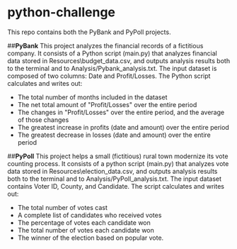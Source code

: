 # python-challenge
This repo contains both the PyBank and PyPoll projects.

##**PyBank**
This project analyzes the financial records of a fictitious company. 
It consists of a Python script (main.py) that analyzes financial data stored in Resources\budget_data.csv, and outputs analysis results both to the terminal and to Analysis/Pybank_analysis.txt.
The input dataset is composed of two columns: Date and Profit/Losses. 
The Python script calculates and writes out:  
- The total number of months included in the dataset
- The net total amount of "Profit/Losses" over the entire period
- The changes in "Profit/Losses" over the entire period, and the average of those changes
- The greatest increase in profits (date and amount) over the entire period
- The greatest decrease in losses (date and amount) over the entire period

##**PyPoll**
This project helps a small (fictitious) rural town modernize its vote counting process.
It consists of a python script (main.py) that analyzes vote data stored in Resources\election_data.csv, and outputs analysis results both to the terminal and to Analysis/PyPoll_analysis.txt.
The input dataset contains Voter ID, County, and Candidate.
The script calculates and writes out:
- The total number of votes cast
- A complete list of candidates who received votes
- The percentage of votes each candidate won
- The total number of votes each candidate won
- The winner of the election based on popular vote.
